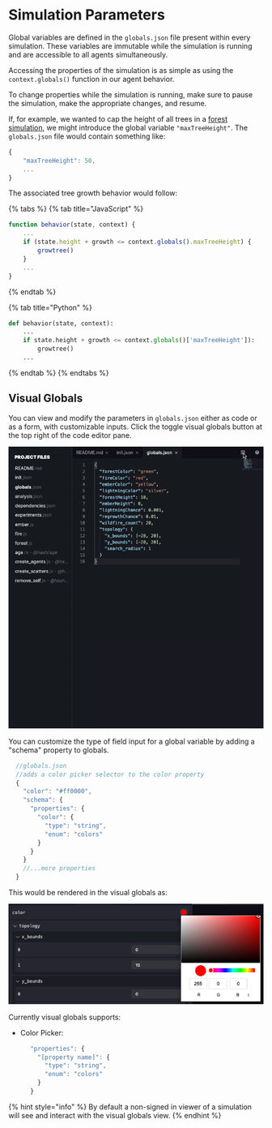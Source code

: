 # Simulation Parameters

Global variables are defined in the `globals.json` file present within every simulation. These variables are immutable while the simulation is running and are accessible to all agents simultaneously.

Accessing the properties of the simulation is as simple as using the `context.globals()` function in our agent behavior.

To change properties while the simulation is running, make sure to pause the simulation, make the appropriate changes, and resume.

If, for example, we wanted to cap the height of all trees in a [forest simulation](https://hash.ai/index/5e065650196c3fbd41d8bd43/forest), we might introduce the global variable `"maxTreeHeight"`. The `globals.json` file would contain something like:

```javascript
{
    "maxTreeHeight": 50,
    ...
}
```

The associated tree growth behavior would follow:

{% tabs %}
{% tab title="JavaScript" %}
```javascript
function behavior(state, context) {
    ...
    if (state.height + growth <= context.globals().maxTreeHeight) {
        growtree()
    }
    ...
}
```
{% endtab %}

{% tab title="Python" %}
```python
def behavior(state, context):
    ...    
    if state.height + growth <= context.globals()['maxTreeHeight']):
        growtree()
    ...

```
{% endtab %}
{% endtabs %}

## Visual Globals

You can view and modify the parameters in `globals.json` either as code or as a form, with customizable inputs. Click the toggle visual globals button at the top right of the code editor pane.

![Toggle between edit and input of globals](../.gitbook/assets/kapture-2020-12-09-at-11.52.28.gif)

You can customize the type of field input for a global variable by adding a "schema" property to globals.

```javascript
  //globals.json
  //adds a color picker selector to the color property
  {
    "color": "#ff0000",
    "schema": {
      "properties": {
        "color": {
          "type": "string",
          "enum": "colors"
        }
      }
    }
    //...more properties
  }
```

This would be rendered in the visual globals as:

![](../.gitbook/assets/screen-shot-2020-12-09-at-12.06.10-pm.png)

Currently visual globals supports:

* Color Picker: 

```javascript
      "properties": {
        "[property name]": {
          "type": "string",
          "enum": "colors"
        }
      }
```

{% hint style="info" %}
By default a non-signed in viewer of a simulation will see and interact with the visual globals view.
{% endhint %}

